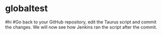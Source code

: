 # globaltest
#hi
#Go back to your GitHub repository, edit the Taurus script and commit the changes. We will now see how Jenkins ran the script after the commit.
#
